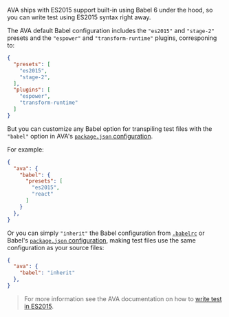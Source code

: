 AVA ships with ES2015 support built-in using Babel 6 under the hood, so
you can write test using ES2015 syntax right away.

The AVA default Babel configuration includes the `"es2015"` and `"stage-2"`
presets and the `"espower"` and `"transform-runtime"` plugins, corresponing to:

```json
{
  "presets": [
    "es2015",
    "stage-2",
  ],
  "plugins": [
    "espower",
    "transform-runtime"
  ]
}
```
But you can customize any Babel option for transpiling test files with the
`"babel"` option in AVA's
[`package.json` configuration](https://github.com/sindresorhus/ava#configuration).

For example:

```json
{
  "ava": {
    "babel": {
      "presets": [
        "es2015",
        "react"
      ]
    }
  },
}
```
Or you can simply `"inherit"` the Babel configuration from
[`.babelrc`](/docs/usage/babelrc/) or Babel's
[`package.json` configuration](/docs/usage/babelrc/), making test files
use the same configuration as your source files:

```json
{
  "ava": {
    "babel": "inherit"
  },
}
```

<blockquote class="babel-callout babel-callout-info">
  <p>
    For more information see the AVA documentation on how to
    <a href="https://github.com/sindresorhus/ava#es2015-support">write
    test in ES2015</a>.
  </p>
</blockquote>
